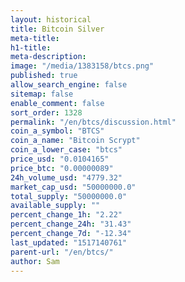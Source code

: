 ```yaml
---
layout: historical
title: Bitcoin Silver
meta-title: 
h1-title: 
meta-description: 
image: "/media/1383158/btcs.png"
published: true
allow_search_engine: false
sitemap: false
enable_comment: false
sort_order: 1328
permalink: "/en/btcs/discussion.html"
coin_a_symbol: "BTCS"
coin_a_name: "Bitcoin Scrypt"
coin_a_lower_case: "btcs"
price_usd: "0.0104165"
price_btc: "0.00000089"
24h_volume_usd: "4779.32"
market_cap_usd: "50000000.0"
total_supply: "50000000.0"
available_supply: ""
percent_change_1h: "2.22"
percent_change_24h: "31.43"
percent_change_7d: "-12.34"
last_updated: "1517140761"
parent-url: "/en/btcs/"
author: Sam
---
```


